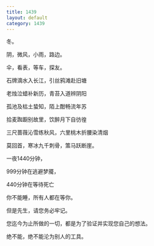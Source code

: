 ```yaml
---
title: 1439
layout: default
category: 1439
---
```


冬。

阴，微风，小雨，路边。

伞，看表，等车，探友。

石牌滴水入长江，引丝鸦滩赴旧塘

老烛泣蜡补新历，青苔入道辨阴阳

孤池及枯土蛰知，陌上酣畅流年苏

拾麦踟蹰别故里，饮醉月下自彷徨

三尺蔷薇沁雪练秋风，六里桃木折腰染清烟

莫回首，寒冰九千刺骨，策马跃断崖。

一夜1440分钟，

999分钟在逃避梦魇，

440分钟在等待死亡

你不能睡，所有人都在等你。

但是先生，请您务必牢记。

您迄今为止所做的一切，都是为了验证并实现您自己的想法。

绝不能，绝不能沦为别人的工具。
